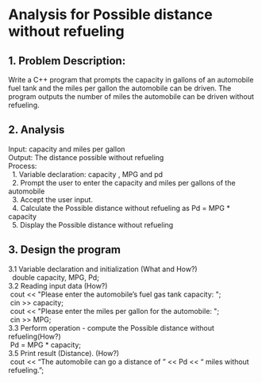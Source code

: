 # Analysis for Possible distance without refueling

 ##    1. Problem Description: 
Write a C++ program that prompts the capacity in gallons of an automobile fuel tank and the miles per gallon the automobile can be driven. The program outputs the number of miles the automobile can be driven without refueling.<br/>

   ## 2. Analysis
Input: capacity and miles per gallon<br/>
Output: The distance possible without refueling <br/>
Process: <br/>
      &nbsp;  1. Variable declaration: capacity , MPG and pd<br/>
     &nbsp;   2. Prompt the user to enter the capacity and miles per gallons of the automobile<br/>
     &nbsp;   3. Accept the user input.<br/>
    &nbsp;    4. Calculate the Possible distance without refueling as Pd = MPG * capacity<br/>
     &nbsp;   5. Display the Possible distance without refueling<br/>
   ##   3. Design the program
3.1 Variable declaration and initialization (What and How?)<br/>
&nbsp;	double capacity, MPG, Pd;<br/>
3.2 Reading input data (How?)<br/>
	&nbsp;cout << "Please enter the automobile’s fuel gas tank capacity: ";<br/>
	&nbsp;cin >> capacity;<br/>
	&nbsp;cout << "Please enter the miles per gallon for the automobile: ";<br/>
	&nbsp;cin >> MPG;<br/>
3.3 Perform operation - compute the Possible distance without refueling(How?)<br/>
	&nbsp;Pd = MPG * capacity;<br/>
3.5 Print result (Distance). (How?)<br/>
	&nbsp;cout << “The automobile can go a distance of  ” << Pd << “ miles without refueling.”;<br/>
